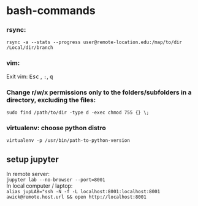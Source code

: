 # bash-commands

### rsync:

`rsync -a --stats --progress user@remote-location.edu:/map/to/dir /Local/dir/branch`

### vim:

Exit vim:
<kbd>Esc</kbd> , <kbd>:</kbd>, <kbd>q</kbd>

### Change r/w/x permissions only to the folders/subfolders in a directory, excluding the files:
`sudo find /path/to/dir -type d -exec chmod 755 {} \;`


### virtualenv: choose python distro

`virtualenv -p /usr/bin/path-to-python-version`


## setup jupyter 
In remote server:  
`jupyter lab --no-browser --port=8001`     
In local computer / laptop:  
`alias jupLAB="ssh -N -f -L localhost:8001:localhost:8001 awick@remote.host.url && open http://localhost:8001`  
